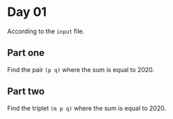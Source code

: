 # Day 01

According to the `input` file.

## Part one

Find the pair `(p q)` where the sum is equal to 2020.

## Part two

Find the triplet `(m p q)` where the sum is equal to 2020.
